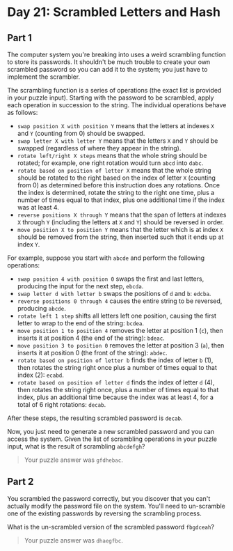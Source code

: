 # Day 21: Scrambled Letters and Hash

## Part 1

The computer system you're breaking into uses a weird scrambling function to store its passwords. It shouldn't be much trouble to create your own scrambled password so you can add it to the system; you just have to implement the scrambler.

The scrambling function is a series of operations (the exact list is provided in your puzzle input). Starting with the password to be scrambled, apply each operation in succession to the string. The individual operations behave as follows:

- `swap position X with position Y` means that the letters at indexes `X` and `Y` (counting from 0) should be swapped.
- `swap letter X with letter Y` means that the letters `X` and `Y` should be swapped (regardless of where they appear in the string).
- `rotate left/right X steps` means that the whole string should be rotated; for example, one right rotation would turn `abcd` into `dabc`.
- `rotate based on position of letter X` means that the whole string should be rotated to the right based on the index of letter `X` (counting from 0) as determined before this instruction does any rotations. Once the index is determined, rotate the string to the right one time, plus a number of times equal to that index, plus one additional time if the index was at least 4.
- `reverse positions X through Y` means that the span of letters at indexes `X` through `Y` (including the letters at `X` and `Y`) should be reversed in order.
- `move position X to position Y` means that the letter which is at index `X` should be removed from the string, then inserted such that it ends up at index `Y`.

For example, suppose you start with `abcde` and perform the following operations:

- `swap position 4 with position 0` swaps the first and last letters, producing the input for the next step, `ebcda`.
- `swap letter d with letter b` swaps the positions of `d` and `b`: `edcba`.
- `reverse positions 0 through 4` causes the entire string to be reversed, producing `abcde`.
- `rotate left 1 step` shifts all letters left one position, causing the first letter to wrap to the end of the string: `bcdea`.
- `move position 1 to position 4` removes the letter at position 1 (`c`), then inserts it at position 4 (the end of the string): `bdeac`.
- `move position 3 to position 0` removes the letter at position 3 (`a`), then inserts it at position 0 (the front of the string): `abdec`.
- `rotate based on position of letter b` finds the index of letter `b` (1), then rotates the string right once plus a number of times equal to that index (2): `ecabd`.
- `rotate based on position of letter d` finds the index of letter `d` (4), then rotates the string right once, plus a number of times equal to that index, plus an additional time because the index was at least 4, for a total of 6 right rotations: `decab`.

After these steps, the resulting scrambled password is `decab`.

Now, you just need to generate a new scrambled password and you can access the system. Given the list of scrambling operations in your puzzle input, what is the result of scrambling `abcdefgh`?

> Your puzzle answer was `gfdhebac`.

## Part 2

You scrambled the password correctly, but you discover that you can't actually modify the password file on the system. You'll need to un-scramble one of the existing passwords by reversing the scrambling process.

What is the un-scrambled version of the scrambled password `fbgdceah`?

> Your puzzle answer was `dhaegfbc`.

